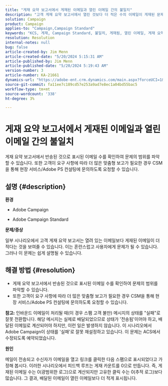 ```yaml
---
title: "게재 요약 보고서에서 게재된 이메일과 열린 이메일 간의 불일치"
description: "고객 게재 요약 보고서에서 열린 것보다 더 적은 수의 이메일이 게재된 문제에 대해 알아봅니다."
solution: Campaign
product: Campaign
applies-to: "Campaign,Campaign Standard"
keywords: "KCS, 게재, Campaign Standard, 불일치, 게재됨, 열린 이메일, 게재 요약 보고서, FAQ"
resolution: Resolution
internal-notes: null
bug: false
article-created-by: Jim Menn
article-created-date: "5/20/2024 5:15:31 AM"
article-published-by: Jim Menn
article-published-date: "5/20/2024 5:19:43 AM"
version-number: 3
article-number: KA-21661
dynamics-url: "https://adobe-ent.crm.dynamics.com/main.aspx?forceUCI=1&pagetype=entityrecord&etn=knowledgearticle&id=a68f5df4-6716-ef11-9f8a-6045bd006268"
source-git-commit: fa11ee7c189cd57e253a9ad7e8ec1a04bd55bac5
workflow-type: tm+mt
source-wordcount: '338'
ht-degree: 3%

---
```


# 게재 요약 보고서에서 게재된 이메일과 열린 이메일 간의 불일치


게재 요약 보고서에서 반송된 것으로 표시된 이메일 수를 확인하여 문제의 범위를 파악할 수 있습니다. 또한 고객이 요구 사항에 따라 더 많은 맞춤형 보고가 필요한 경우 CSM을 통해 현장 서비스/Adobe PS 컨설팅에 문의하도록 요청할 수 있습니다.

## 설명 {#description}


<b>환경</b>

- Adobe Campaign

- Adobe Campaign Standard

<b>문제/증상</b>

일부 시나리오에서 고객 게재 요약 보고서는 열려 있는 이메일보다 게재된 이메일이 더 적다는 것을 보여줄 수 있습니다. 이는 혼란스럽고 사용자에게 문제가 될 수 있습니다. 그러나 이 문제는 쉽게 설명될 수 있습니다.


## 해결 방법 {#resolution}


- 게재 요약 보고서에서 반송된 것으로 표시된 이메일 수를 확인하여 문제의 범위를 파악할 수 있습니다.
- 또한 고객이 요구 사항에 따라 더 많은 맞춤형 보고가 필요한 경우 CSM을 통해 현장 서비스/Adobe PS 컨설팅에 문의하도록 요청할 수 있습니다.


<b>참고:</b> 인바운드 이메일이 처리될 때(이 경우 스팸 고객 불만) 메시지의 상태를 &quot;실패&quot;로 잘못 전환합니다. 해당 메시지는 실제로 배달되었으므로 상태가 &#39;전송됨&#39;이어야 하고, 배달된 이메일로 계산되어야 하지만, 이런 일은 발생하지 않습니다. 이 시나리오에서 Adobe Campaign이 상태를 &#39;실패&#39;로 잘못 재설정하고 있습니다. 이 문제는 ACS에서 수정되도록 예약되었습니다.

<b>원인</b>

메일이 전송되고 수신자가 이메일을 열고 링크를 클릭한 다음 스팸으로 표시되었다고 가정해 봅시다. 이러한 시나리오에서 피드백 루프는 게재 카운트를 0으로 만듭니다. 즉, 게재된 이메일 수는 0(광범위한 로그)으로 계산되지만 고유한 클릭 수는 0(추적 로그)보다 많습니다. 그 결과, 배달된 이메일이 열린 이메일보다 더 적게 표시됩니다.

